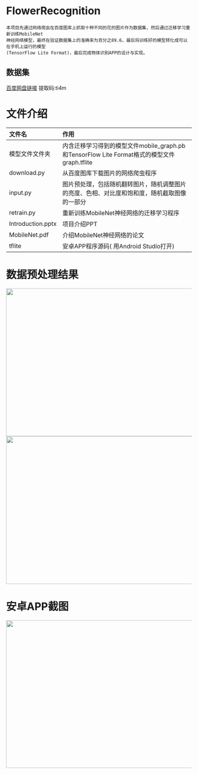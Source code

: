 # FlowerRecognition
```
本项目先通过网络爬虫在百度图库上抓取十种不同的花的图片作为数据集，然后通过迁移学习重新训练MobileNet
神经网络模型，最终在验证数据集上的准确率为百分之89.6，最后将训练好的模型转化成可以在手机上运行的模型
(TensorFlow Lite Format)，最后完成物体识别APP的设计与实现。
```
## 数据集
[百度网盘链接](https://pan.baidu.com/s/1HA9M2h2JpKDY8uQHCbvxxQ) 提取码:ti4m

# 文件介绍

|文件名|作用|
|:---|:---|
|模型文件文件夹|内含迁移学习得到的模型文件mobile_graph.pb和TensorFlow Lite Format格式的模型文件graph.tflite|
|download.py|从百度图库下载图片的网络爬虫程序|
|input.py|图片预处理，包括随机翻转图片，随机调整图片的亮度、色相、对比度和饱和度，随机截取图像的一部分|
|retrain.py|重新训练MobileNet神经网络的迁移学习程序|
|Introduction.pptx|项目介绍PPT|
|MobileNet.pdf|介绍MobileNet神经网络的论文|
|tflite|安卓APP程序源码( 用Android Studio打开)|

# 数据预处理结果

<img src="https://github.com/tianYingDao/FlowerRecognition/blob/master/result/PreProcess1.png" width="550" height="400"/>
<br>
<img src="https://github.com/tianYingDao/FlowerRecognition/blob/master/result/PreProcess2.png" width="550" height="400"/>

# 安卓APP截图

<img src="https://github.com/tianYingDao/FlowerRecognition/blob/master/result/result.png" width="550" height="400"/>
